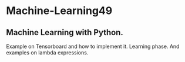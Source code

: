 # Machine-Learning49
Machine Learning with Python.
-----------------------------
Example on Tensorboard and how to implement it. Learning phase.
And examples on lambda expressions.
